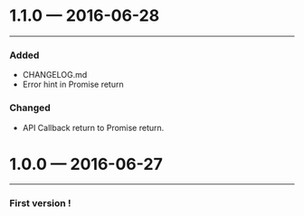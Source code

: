 # 1.1.0 — 2016-06-28
___

### Added
* CHANGELOG.md
* Error hint in Promise return

### Changed
* API Callback return to Promise return.


# 1.0.0 — 2016-06-27
___

### First version !
